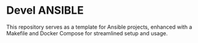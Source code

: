Devel ANSIBLE
============
This repository serves as a template for Ansible projects, enhanced with a Makefile and Docker Compose for streamlined setup and usage.
